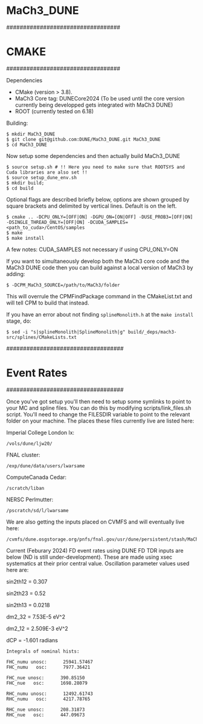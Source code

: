 # MaCh3_DUNE

##################################
# CMAKE #########
##################################

Dependencies

- CMake (version > 3.8). 
- MaCh3 Core tag: DUNECore2024 (To be used until the core version currently being developped gets integrated with MaCh3 DUNE)
- ROOT (currently tested on 6.18)

Building:

~~~~~~~~~~~~~~
$ mkdir MaCh3_DUNE
$ git clone git@github.com:DUNE/MaCh3_DUNE.git MaCh3_DUNE
$ cd MaCh3_DUNE
~~~~~~~~~~~~~~

Now setup some dependencies and then actually build MaCh3_DUNE

~~~~~~~~~~~~~~~
$ source setup.sh # !! Here you need to make sure that ROOTSYS and Cuda libraries are also set !!
$ source setup_dune_env.sh
$ mkdir build;
$ cd build
~~~~~~~~~~~~~~~

Optional flags are described briefly below, options are shown grouped by square brackets and delimited by vertical lines. Default is on the left.

~~~~~~~~~~~~~~
$ cmake .. -DCPU_ONLY=[OFF|ON] -DGPU_ON=[ON|OFF] -DUSE_PROB3=[OFF|ON] -DSINGLE_THREAD_ONLY=[OFF|ON] -DCUDA_SAMPLES=<path_to_cuda>/CentOS/samples
$ make
$ make install
~~~~~~~~~~~~~~

A few notes:
CUDA_SAMPLES not necessary if using CPU_ONLY=ON

If you want to simultaneously develop both the MaCh3 core code and the MaCh3 DUNE code then you can build against a local version of MaCh3 by adding:

~~~~~~~~~~~~~~
$ -DCPM_MaCh3_SOURCE=/path/to/MaCh3/folder
~~~~~~~~~~~~~~

This will overrule the CPMFindPackage command in the CMakeList.txt and will tell CPM to build that instead.

If you have an error about not finding `splineMonolith.h` at the `make install` stage, do: 

~~~~~~~~~~~~~
$ sed -i "s|splineMonolith|SplineMonolith|g" build/_deps/mach3-src/splines/CMakeLists.txt
~~~~~~~~~~~~~ 

###################################
# Event Rates ######
###################################

Once you've got setup you'll then need to setup some symlinks to point to your MC and spline files. You can do this by modifying scripts/link_files.sh script. You'll need to change the FILESDIR variable to point to the relevant folder on your machine. The places these files currently live are listed here:

Imperial College London lx:
~~~~~~~~~~~~~~
/vols/dune/ljw20/
~~~~~~~~~~~~~~

FNAL cluster:
~~~~~~~~~~~~~~
/exp/dune/data/users/lwarsame
~~~~~~~~~~~~~~

ComputeCanada Cedar:
~~~~~~~~~~~~~~
/scratch/liban
~~~~~~~~~~~~~~

NERSC Perlmutter:
~~~~~~~~~~~~~~
/pscratch/sd/l/lwarsame
~~~~~~~~~~~~~~

We are also getting the inputs placed on CVMFS and will eventually live here:
~~~~~~~~~~~~~~
/cvmfs/dune.osgstorage.org/pnfs/fnal.gov/usr/dune/persistent/stash/MaCh3/inputs/TDR/v1
~~~~~~~~~~~~~~

Current (Feburary 2024) FD event rates using DUNE FD TDR inputs are below (ND is still under-development). These are made using xsec systematics at their prior central value. Oscillation parameter values used here are:

sin2th12 = 0.307

sin2th23 = 0.52

sin2th13 = 0.0218

dm2_32 = 7.53E-5 eV^2

dm2_12 = 2.509E-3 eV^2 

dCP = -1.601 radians

~~~~~~~~~~~~~~~~
Integrals of nominal hists:

FHC_numu unosc:      25941.57467
FHC_numu   osc:      7977.36421
 
FHC_nue unosc:      390.85150
FHC_nue   osc:      1698.28079
 
RHC_numu unosc:      12492.61743
RHC_numu   osc:      4217.78765
 
RHC_nue unosc:      208.31873
RHC_nue   osc:      447.09673
~~~~~~~~~~~~~~~~

